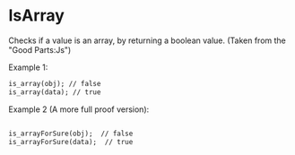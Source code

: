 # IsArray
Checks if a value is an array, by returning a boolean value. (Taken from the "Good Parts:Js")

Example 1:

```html
is_array(obj); // false
is_array(data); // true
```

Example 2 (A more full proof version):
```html

is_arrayForSure(obj);  // false
is_arrayForSure(data);  // true
```
